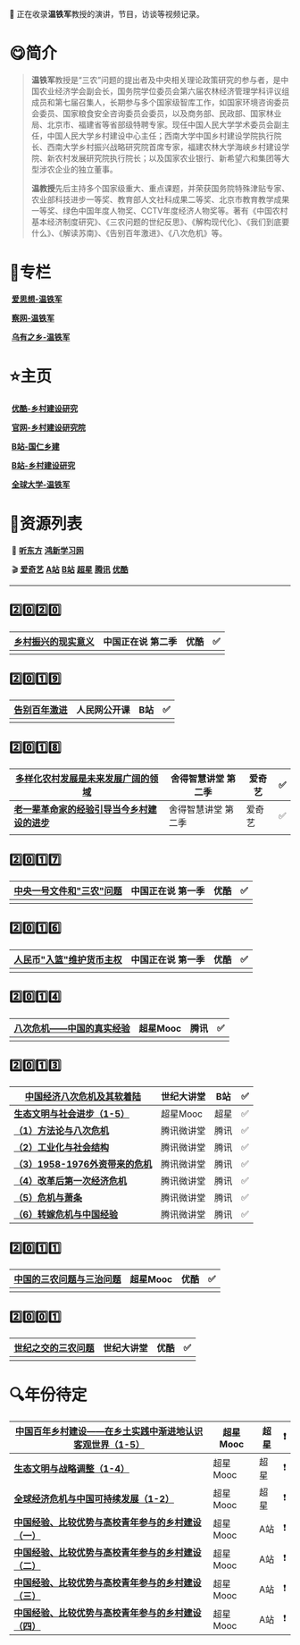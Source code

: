 :loudspeaker: 正在收录**温铁军**教授的演讲，节目，访谈等视频记录。



# :yum:简介

> **温铁军**教授是“三农”问题的提出者及中央相关理论政策研究的参与者，是中国农业经济学会副会长，国务院学位委员会第六届农林经济管理学科评议组成员和第七届召集人，长期参与多个国家级智库工作，如国家环境咨询委员会委员、国家粮食安全咨询委员会委员，以及商务部、民政部、国家林业局、北京市、福建省等省部级特聘专家。现任中国人民大学学术委员会副主任，中国人民大学乡村建设中心主任；西南大学中国乡村建设学院执行院长、西南大学乡村振兴战略研究院首席专家，福建农林大学海峡乡村建设学院、新农村发展研究院执行院长；以及国家农业银行、新希望六和集团等大型涉农企业的独立董事。
>
> **温教授**先后主持多个国家级重大、重点课题，并荣获国务院特殊津贴专家、农业部科技进步一等奖、教育部人文社科成果二等奖、北京市教育教学成果一等奖、绿色中国年度人物奖、CCTV年度经济人物奖等。著有《中国农村基本经济制度研究》、《三农问题的世纪反思》、《解构现代化》、《我们到底要什么》、《解读苏南》、《告别百年激进》、《八次危机》等。



# :book:专栏

​				[**爱思想-温铁军**](http://www.aisixiang.com/thinktank/wentiejun.html)		

​				[**察网-温铁军**](http://www.cwzg.cn/column/wentiejun.html)		

​				[**乌有之乡-温铁军**](http://www.wyzxwk.com/author/c3/130.html)



# :star:主页

​				[**优酷-乡村建设研究**](https://i.youku.com/ruralstudies)		

​				[**官网-乡村建设研究院**](http://www.ruralstudies.com/)		

​				[**B站-国仁乡建**](https://space.bilibili.com/492753564)	

​				[**B站-乡村建设研究**](https://space.bilibili.com/531452481)		

​				[**全球大学-温铁军**](https://our-global-u.org/oguorg/zhs/%e6%b8%a9%e9%93%81%e5%86%9b-2/) 



# :pushpin:资源列表

​				:musical_note:	[**听东方**](http://www.tingdongfang.com/)		[**鸿新学习网**](https://www.hhxin.com/)

​				:clapper:	[**爱奇艺**](https://www.iqiyi.com/)		[**A站**](https://www.acfun.cn/)		[**B站**](https://www.bilibili.com/)		[**超星**](http://mooc.chaoxing.com/)		[**腾讯**](https://v.qq.com/)		[**优酷**](https://www.youku.com/)

------

## :two::zero::two::zero:

| [**乡村振兴的现实意义**](https://v.youku.com/v_show/id_XNDc4NjcxNTI3Mg) | 中国正在说 第二季 | 优酷 | :white_check_mark: |
| ------------------------------------------------------------ | ----------------- | ---- | ------------------ |
|                                                              |                   |      |                    |

## :two::zero::one::nine:

| [**告别百年激进**](https://www.bilibili.com/video/BV1qT4y1u7qm) | 人民网公开课 | B站  | :white_check_mark: |
| ------------------------------------------------------------ | ------------ | ---- | ------------------ |
|                                                              |              |      |                    |

## :two::zero::one::eight:

| [**多样化农村发展是未来发展广阔的领域**](https://www.iqiyi.com/v_19rr61xdvw.html) | 舍得智慧讲堂 第二季 | 爱奇艺 | :white_check_mark: |
| ------------------------------------------------------------ | ------------------- | ------ | ------------------ |
| [**老一辈革命家的经验引导当今乡村建设的进步**](https://www.iqiyi.com/v_19rr6fumtc.html) | 舍得智慧讲堂 第二季 | 爱奇艺 | :white_check_mark: |
|                                                              |                     |        |                    |

## :two::zero::one::seven:

| [**中央一号文件和"三农"问题**](https://v.youku.com/v_show/id_XMjY0NjExMzczMg) | 中国正在说 第一季 | 优酷 | :white_check_mark: |
| ------------------------------------------------------------ | ----------------- | ---- | ------------------ |
|                                                              |                   |      |                    |

## :two::zero::one::six:

| [**人民币"入篮"维护货币主权**](https://v.youku.com/v_show/id_XMTg0NjQxNDg0OA) | 中国正在说 第一季 | 优酷 | :white_check_mark: |
| ------------------------------------------------------------ | ----------------- | ---- | ------------------ |
|                                                              |                   |      |                    |

## :two::zero::one::four:

| [**八次危机——中国的真实经验**](https://v.qq.com/x/page/w01337w02v2.html) | 超星Mooc | 腾讯 | :white_check_mark: |
| ------------------------------------------------------------ | -------- | ---- | ------------------ |
|                                                              |          |      |                    |

## :two::zero::one::three:

| [**中国经济八次危机及其软着陆**](https://www.bilibili.com/video/BV1ox411P7YH) | 世纪大讲堂 | B站  | :white_check_mark: |
| ------------------------------------------------------------ | ---------- | ---- | ------------------ |
| [**生态文明与社会进步（1-5）**](http://mooc1.chaoxing.com/course/85204.html) | 超星Mooc   | 超星 | :white_check_mark: |
| [**（1）方法论与八次危机**](https://v.qq.com/x/cover/7zt740avrgy569w/e00128o3qeq.html) | 腾讯微讲堂 | 腾讯 | :white_check_mark: |
| [**（2）工业化与社会结构**](https://v.qq.com/x/cover/7zt740avrgy569w/j00127crnb4.html) | 腾讯微讲堂 | 腾讯 | :white_check_mark: |
| [**（3）1958-1976外资带来的危机**](https://v.qq.com/x/cover/7zt740avrgy569w/a0012kb5wqu.html) | 腾讯微讲堂 | 腾讯 | :white_check_mark: |
| [**（4）改革后第一次经济危机**](https://v.qq.com/x/cover/7zt740avrgy569w/b00125vkuye.html) | 腾讯微讲堂 | 腾讯 | :white_check_mark: |
| [**（5）危机与萧条**](https://v.qq.com/x/cover/7zt740avrgy569w/q0012o2i87t.html) | 腾讯微讲堂 | 腾讯 | :white_check_mark: |
| [**（6）转嫁危机与中国经验**](https://v.qq.com/x/cover/7zt740avrgy569w/z00125w1864.html) | 腾讯微讲堂 | 腾讯 | :white_check_mark: |

## :two::zero::one::one:

| [**中国的三农问题与三治问题**](https://v.youku.com/v_show/id_XMTI5ODE0Mjc2MA) | 超星Mooc | 优酷 | :white_check_mark: |
| ------------------------------------------------------------ | -------- | ---- | ------------------ |
|                                                              |          |      |                    |

## :two::zero::zero::one:

| [**世纪之交的三农问题**](https://v.youku.com/v_show/id_XMzA0NjQ5MTc0OA) | 世纪大讲堂 | 优酷 | :white_check_mark: |
| ------------------------------------------------------------ | ---------- | ---- | ------------------ |
|                                                              |            |      |                    |

# :mag:年份待定

| [**中国百年乡村建设——在乡土实践中渐进地认识客观世界（1-5）**](http://mooc.chaoxing.com/nodedetailcontroller/visitnodedetail?knowledgeId=865300) | 超星Mooc | 超星 | :heavy_exclamation_mark: |
| ------------------------------------------------------------ | -------- | ---- | ------------------------ |
| [**生态文明与战略调整（1-4）**](http://mooc1.chaoxing.com/course/136232.html) | 超星Mooc | 超星 | :heavy_exclamation_mark: |
| [**全球经济危机与中国可持续发展（1-2）**](http://mooc1.chaoxing.com/course/1410333.html) | 超星Mooc | 超星 | :heavy_exclamation_mark: |
| [**中国经验、比较优势与高校青年参与的乡村建设（一）**](https://www.acfun.cn/v/ac10517323) | 超星Mooc | A站  | :heavy_exclamation_mark: |
| [**中国经验、比较优势与高校青年参与的乡村建设（二）**](https://www.acfun.cn/v/ac10517329) | 超星Mooc | A站  | :heavy_exclamation_mark: |
| [**中国经验、比较优势与高校青年参与的乡村建设（三）**](https://www.acfun.cn/v/ac10517330) | 超星Mooc | A站  | :heavy_exclamation_mark: |
| [**中国经验、比较优势与高校青年参与的乡村建设（四）**](https://www.acfun.cn/v/ac10517334) | 超星Mooc | A站  | :heavy_exclamation_mark: |

